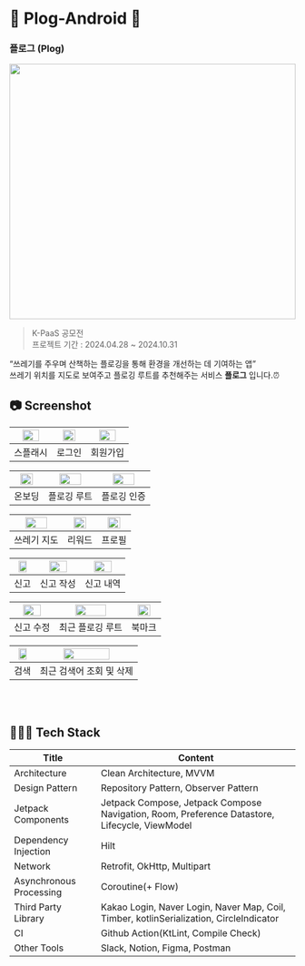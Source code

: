 # 🌱 Plog-Android 🌱
### 플로그 (Plog)
<img src="https://github.com/user-attachments/assets/eb5e23fd-5fe6-44bc-8e13-9554349759eb" width="100%" height="450"/> </br>
> K-PaaS 공모전 </br>
> 프로젝트 기간 : 2024.04.28 ~ 2024.10.31 </br>

“쓰레기를 주우며 산책하는 플로깅을 통해 환경을 개선하는 데 기여하는 앱” </br>
쓰레기 위치를 지도로 보여주고 플로깅 루트를 추천해주는 서비스 **플로그** 입니다.⏰ 
</br>

## 📷 Screenshot
|<img src="https://github.com/user-attachments/assets/929846da-fb43-46f4-9cd3-a63600cfd8e4" width=70% />|<img src="https://github.com/user-attachments/assets/87eefba2-6c90-4086-b80f-f320c6ee1474" width=70% />|<img src="https://github.com/user-attachments/assets/acc3b4ac-8b34-4cb0-a790-70f8073d49c0" width=70% />|
|:---------:|:---------:|:---------:|
|스플래시|로그인|회원가입|

|<img src="https://github.com/user-attachments/assets/56741523-d16c-4f67-a7f4-ac6ec74b3a70" width=70% />|<img src="https://github.com/user-attachments/assets/666cc2c4-fbe3-46c7-ac9e-4b2120e4a0d3" width=70% />|<img src="https://github.com/user-attachments/assets/779f6147-d6bd-4c08-8a81-ce4a12b89d53" width=70% />|
|:---------:|:---------:|:---------:|
|온보딩|플로깅 루트|플로깅 인증|

|<img src="https://github.com/user-attachments/assets/4f26ff71-6e7b-4769-bb6e-ff2a9eb8ef35" width=70% />|<img src="https://github.com/user-attachments/assets/58c0cc35-6073-476d-a846-4d84d472483b" width=70% />|<img src="https://github.com/user-attachments/assets/fda6abb0-554e-4e9b-9fe5-ea3c500ea8bb" width=70% />|
|:---------:|:---------:|:---------:|
|쓰레기 지도|리워드|프로필|

|<img src="https://github.com/user-attachments/assets/be9e0a9a-6114-4d10-b25d-a4ea63c82be1" width=70% />|<img src="https://github.com/user-attachments/assets/7b151d5d-fde2-452c-aa0d-9dc94d62185c" width=70% />|<img src="https://github.com/user-attachments/assets/c394cf98-5c34-4167-8d70-55b0421b8fe1" width=70% />|
|:---------:|:---------:|:---------:|
|신고|신고 작성|신고 내역|

|<img src="https://github.com/user-attachments/assets/0c4bcc1b-e6e9-4773-a4df-e62e8e9c69c6" width=70% />|<img src="https://github.com/user-attachments/assets/0eac419e-5fe8-433a-a2d6-8b16088a09b3" width=70% />|<img src="https://github.com/user-attachments/assets/a8c136b5-44b6-4ea3-aa2c-9d3911377e88" width=70% />|
|:---------:|:---------:|:---------:|
|신고 수정|최근 플로깅 루트|북마크|

|<img src="https://github.com/user-attachments/assets/030f281d-ba6d-48dd-8ea6-8c2fc1ecd631" width=70% />|<img src="https://github.com/user-attachments/assets/7de6ba26-ebfc-4ee1-884a-56b810981c5b" width=70% />|
|:---------:|:---------:|
|검색|최근 검색어 조회 및 삭제|

</br>
</br>

## 👩🏻‍💻 Tech Stack
| Title | Content |
| ------------ | -------------------------- |
| Architecture | Clean Architecture, MVVM  |
| Design Pattern | Repository Pattern, Observer Pattern |
| Jetpack Components | Jetpack Compose, Jetpack Compose Navigation, Room, Preference Datastore, Lifecycle, ViewModel  |
| Dependency Injection | Hilt  |
| Network | Retrofit, OkHttp, Multipart  |
| Asynchronous Processing | Coroutine(+ Flow)  |
| Third Party Library | Kakao Login, Naver Login, Naver Map, Coil, Timber, kotlinSerialization, CircleIndicator  |
| CI | Github Action(KtLint, Compile Check)  |
| Other Tools | Slack, Notion, Figma, Postman  |\
</br>
